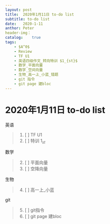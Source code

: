 ```yaml
---
layout:	post
title:	2020年1月11日 to-do list
subtitle: to-do list	
date:	2020-1-11
anthor:	Peter
header-img：
catalog:	true
tags:
	- $A^0$
	- Review
	- TF U1
	- 英语四级作文_转向特训 $1_{st}$
	- 数学_平面向量
	- 数学_空间向量
	- 生物_高一上_小蓝_错题
	- git 指令
	- git page 建bloc
---
```

# 2020年1月11日 to-do list
英语
>1. [ ] TF U1
>2. [ ] 特训 $1_{st}$

数学
> 2. [ ] 平面向量
> 3. [ ] 空降向量

生物
> 4. [ ] 高一上_小蓝

git
> 5. [ ] git指令
> 6. [ ] git page 建bloc